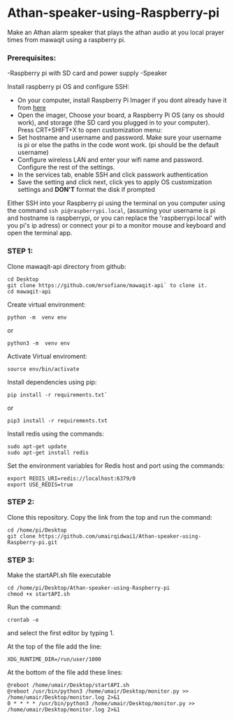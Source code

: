 # Athan-speaker-using-Raspberry-pi
Make an Athan alarm speaker that plays the athan audio at you local prayer times from mawaqit using a raspberry pi.

### Prerequisites: 
 -Raspberry pi with SD card and power supply
 -Speaker

Install raspberry pi OS and configure SSH:
 - On your computer, install Raspberry Pi Imager if you dont already have it from [here](https://www.raspberrypi.com/software/)
 - Open the imager, Choose your board, a Raspberry Pi OS (any os should work), and storage (the SD card you plugged in to your computer).
Press CRT+SHIFT+X to open customization menu: 
 - Set hostname and username and password. Make sure your username is pi or else the paths in the code wont work. (pi should be the default username)
 - Configure wireless LAN and enter your wifi name and password. Configure the rest of the settings.
 - In the services tab, enable SSH and click passwork authentication
 - Save the setting and click next, click yes to apply OS customization settings and **DON'T** format the disk if prompted

Either SSH into your Raspberry pi using the terminal on you computer using the command `ssh pi@raspberrypi.local`, (assuming your username is pi and hostname is raspberrypi, or you can replace the 'raspberrypi.local' with you pi's ip adress) or connect your pi to a monitor mouse and keyboard and open the terminal app.



### STEP 1:
Clone mawaqit-api directory from github:
```
cd Desktop
git clone https://github.com/mrsofiane/mawaqit-api` to clone it.
cd mawaqit-api
```
Create virtual environment:
```
python -m  venv env
```
or
```
python3 -m  venv env
```
Activate Virtual enviroment:
```
source env/bin/activate
```
Install dependencies using pip:
```
pip install -r requirements.txt`
```
or 
```
pip3 install -r requirements.txt
```
Install redis using the commands:
```
sudo apt-get update
sudo apt-get install redis
```
Set the environment variables for Redis host and port using the commands:
```
export REDIS_URI=redis://localhost:6379/0
export USE_REDIS=true
```


### STEP 2:

Clone this repository. Copy the link from the top and run the command: 
```
cd /home/pi/Desktop
git clone https://github.com/umairqidwai1/Athan-speaker-using-Raspberry-pi.git
```


### STEP 3:
Make the startAPI.sh file executable
```
cd /home/pi/Desktop/Athan-speaker-using-Raspberry-pi
chmod +x startAPI.sh
```
Run the command:
```
crontab -e
```
and select the first editor by typing 1.

At the top of the file add the line:
```
XDG_RUNTIME_DIR=/run/user/1000
```
At the bottom of the file add these lines:
```
@reboot /home/umair/Desktop/startAPI.sh
@reboot /usr/bin/python3 /home/umair/Desktop/monitor.py >> /home/umair/Desktop/monitor.log 2>&1
0 * * * * /usr/bin/python3 /home/umair/Desktop/monitor.py >> /home/umair/Desktop/monitor.log 2>&1
```

